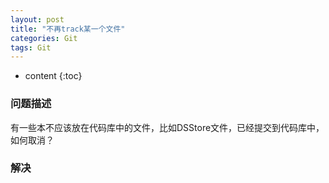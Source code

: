 ```yaml
---
layout: post
title: "不再track某一个文件"
categories: Git
tags: Git
---
```


* content
{:toc}

### 问题描述

有一些本不应该放在代码库中的文件，比如DSStore文件，已经提交到代码库中，如何取消？

### 解决
